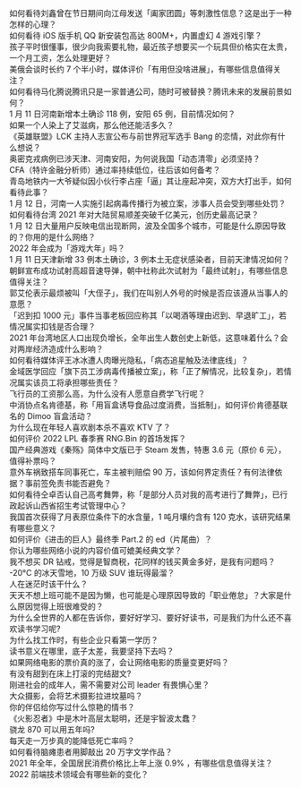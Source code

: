 如何看待刘鑫曾在节日期间向江母发送「阖家团圆」等刺激性信息？这是出于一种怎样的心理？  
如何看待 iOS 版手机 QQ 新安装包高达 800M+，内置虚幻 4 游戏引擎？  
孩子平时很懂事，很少向我索要礼物，最近孩子想要买一个玩具但价格实在太贵，一个月工资，怎么处理更好？  
美俄会谈时长约 7 个半小时，媒体评价「有用但没啥进展」，有哪些信息值得关注？  
如何看待马化腾说腾讯只是一家普通公司，随时可被替换？腾讯未来的发展前景如何？  
1 月 11 日河南新增本土确诊 118 例，安阳 65 例，目前情况如何？  
如果一个人染上了艾滋病，那么他还能活多久？  
《英雄联盟》LCK 主持人志宣公布与前世界冠军选手 Bang 的恋情，对此你有什么想说？  
奥密克戎病例已涉天津、河南安阳，为何说我国「动态清零」必须坚持？  
CFA（特许金融分析师）通过率持续低位，往后该如何备考？  
青岛地铁内一大爷疑似因小伙行李占座「逼」其让座起冲突，双方大打出手，如何看待此事？  
1 月 12 日，河南一人实施引起病毒传播行为被立案，涉事人员会受到哪些处罚？  
如何看待台湾 2021 年对大陆贸易顺差突破千亿美元，创历史最高记录？  
1 月 12 日大量用户反映电信出现断网，波及全国多个城市，可能是什么原因导致的？你用的是什么网络？  
2022 年会成为「游戏大年」吗？  
1 月 11 日天津新增 33 例本土确诊，3 例本土无症状感染者，目前天津情况如何？  
朝鲜宣布成功试射高超音速导弹，朝中社称此次试射为「最终试射」，有哪些信息值得关注？  
郭艾伦表示最烦被叫「大侄子」，我们在叫别人外号的时候是否应该遵从当事人的意愿？  
「迟到扣 1000 元」事件当事老板回应称其「以喝酒等理由迟到、早退旷工」，若情况属实扣钱是否合理？  
2021 年台湾地区人口出现负增长，全年出生人数创史上新低，这意味着什么？会对两岸经济造成什么影响？  
如何看待媒体评王冰冰遭人肉曝光隐私，「病态追星触及法律底线」？  
金域医学回应「旗下员工涉病毒传播被立案」，称「正了解情况，比较复杂」，若情况属实该员工将承担哪些责任？  
飞行员的工资那么高，为什么没有人愿意自费学飞行呢？  
中消协点名肯德基，称「用盲盒诱导食品过度消费，当抵制」，如何评价肯德基联名的 Dimoo 盲盒活动？  
为什么现在年轻人喜欢剧本杀不喜欢 KTV 了？  
如何评价 2022 LPL 春季赛 RNG.Bin 的首场发挥？  
国产经典游戏《秦殇》简体中文版已于 Steam 发售，特惠 3.6 元（原价 6 元），值得补票吗？  
意外车祸致搭车同事死亡，车主被判赔偿 90 万，该如何界定责任？有何法律依据？事前签免责书能否避免？  
如何看待仝卓否认自己高考舞弊，称「是部分人员对我的高考进行了舞弊」，已行政起诉山西省招生考试管理中心？  
我国首次获得了月表原位条件下的水含量，1 吨月壤约含有 120 克水，该研究结果有哪些意义？  
如何评价《进击的巨人》最终季 Part.2 的 ed（片尾曲）？  
你认为哪些网络小说的内容价值可媲美经典文学？  
我不想买 DR 钻戒，觉得是智商税，花同样的钱买黄金多好，是我有问题吗？  
-20°C 的冰天雪地，10 万级 SUV 谁玩得最溜？  
人在迷茫时该干什么？  
天天不想上班可能不是因为懒，也可能是心理原因导致的「职业倦怠」？大家是什么原因觉得上班很难受的？  
为什么全世界的人都在告诉你，要好好学习、要好好读书，可是我们为什么还不喜欢读书学习呢?  
为什么找工作时，有些企业只看第一学历？  
读书意义在哪里，底子太差，我要坚持下去吗？  
如果网络电影的票价真的涨了，会让网络电影的质量变更好吗？  
有没有甜到在床上打滚的完结甜文?  
刚进社会的成年人，需不需要对公司 leader 有畏惧心里？  
大众摄影，会将艺术摄影拉进坟墓吗？  
你的伴侣给你写过什么惊艳的情书？  
《火影忍者》中是木叶高层太聪明，还是宇智波太蠢？  
骁龙 870 可以用五年吗?  
每天走一万步真的能降低死亡率吗？  
如何看待脑瘫患者用脚敲出 20 万字文学作品？  
2021 年全年，全国居民消费价格比上年上涨 0.9% ，有哪些信息值得关注？  
2022 前端技术领域会有哪些新的变化？  
